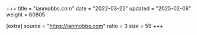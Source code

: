 +++
title = "ianmobbs.com"
date = "2022-03-22"
updated = "2025-02-08"
weight = 60805

[extra]
source = "https://ianmobbs.com"
ratio = 3
size = 59
+++
